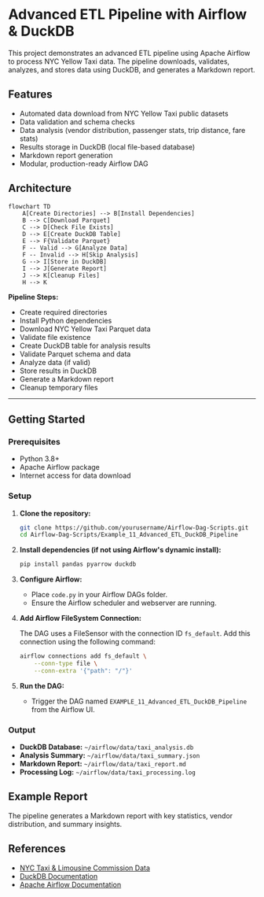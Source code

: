 # Advanced ETL Pipeline with Airflow & DuckDB

This project demonstrates an advanced ETL pipeline using Apache Airflow to process NYC Yellow Taxi data. The pipeline downloads, validates, analyzes, and stores data using DuckDB, and generates a Markdown report.

## Features

- Automated data download from NYC Yellow Taxi public datasets
- Data validation and schema checks
- Data analysis (vendor distribution, passenger stats, trip distance, fare stats)
- Results storage in DuckDB (local file-based database)
- Markdown report generation
- Modular, production-ready Airflow DAG

## Architecture

```mermaid
flowchart TD
    A[Create Directories] --> B[Install Dependencies]
    B --> C[Download Parquet]
    C --> D[Check File Exists]
    D --> E[Create DuckDB Table]
    E --> F{Validate Parquet}
    F -- Valid --> G[Analyze Data]
    F -- Invalid --> H[Skip Analysis]
    G --> I[Store in DuckDB]
    I --> J[Generate Report]
    J --> K[Cleanup Files]
    H --> K
```

**Pipeline Steps:**

- Create required directories
- Install Python dependencies
- Download NYC Yellow Taxi Parquet data
- Validate file existence
- Create DuckDB table for analysis results
- Validate Parquet schema and data
- Analyze data (if valid)
- Store results in DuckDB
- Generate a Markdown report
- Cleanup temporary files

---

## Getting Started

### Prerequisites

- Python 3.8+
- Apache Airflow package
- Internet access for data download

### Setup

1. **Clone the repository:**

   ```sh
   git clone https://github.com/yourusername/Airflow-Dag-Scripts.git
   cd Airflow-Dag-Scripts/Example_11_Advanced_ETL_DuckDB_Pipeline
   ```
2. **Install dependencies (if not using Airflow's dynamic install):**

   ```sh
   pip install pandas pyarrow duckdb
   ```
3. **Configure Airflow:**

   - Place `code.py` in your Airflow DAGs folder.
   - Ensure the Airflow scheduler and webserver are running.

4. **Add Airflow FileSystem Connection:**

   The DAG uses a FileSensor with the connection ID `fs_default`. Add this connection using the following command:

   ```sh
   airflow connections add fs_default \
       --conn-type file \
       --conn-extra '{"path": "/"}'
   ```

5. **Run the DAG:**

   - Trigger the DAG named `EXAMPLE_11_Advanced_ETL_DuckDB_Pipeline` from the Airflow UI.

### Output

- **DuckDB Database:** `~/airflow/data/taxi_analysis.db`
- **Analysis Summary:** `~/airflow/data/taxi_summary.json`
- **Markdown Report:** `~/airflow/data/taxi_report.md`
- **Processing Log:** `~/airflow/data/taxi_processing.log`

## Example Report

The pipeline generates a Markdown report with key statistics, vendor distribution, and summary insights.

## References

- [NYC Taxi &amp; Limousine Commission Data](https://www.nyc.gov/site/tlc/about/tlc-trip-record-data.page)
- [DuckDB Documentation](https://duckdb.org/docs/)
- [Apache Airflow Documentation](https://airflow.apache.org/docs/)
